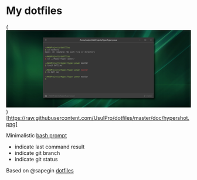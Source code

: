 # My dotfiles

(![screenshot](doc/hypershot.png))[https://raw.githubusercontent.com/UsulPro/dotfiles/master/doc/hypershot.png]

Minimalistic [bash prompt](bash-prompt/usulpro_prompt.sh)
- indicate last command result
- indicate git branch
- indicate git status

Based on @sapegin [dotfiles](https://github.com/sapegin/dotfiles)
